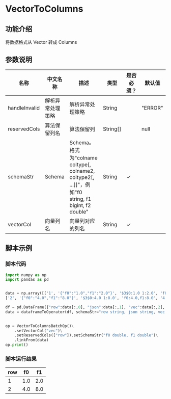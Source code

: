 
# VectorToColumns

## 功能介绍
将数据格式从 Vector 转成 Columns


## 参数说明

| 名称 | 中文名称 | 描述 | 类型 | 是否必须？ | 默认值 |
| --- | --- | --- | --- | --- | --- |
| handleInvalid | 解析异常处理策略 | 解析异常处理策略 | String |  | "ERROR" |
| reservedCols | 算法保留列名 | 算法保留列 | String[] |  | null |
| schemaStr | Schema | Schema。格式为"colname coltype[, colname2, coltype2[, ...]]"，例如"f0 string, f1 bigint, f2 double" | String | ✓ |  |
| vectorCol | 向量列名 | 向量列对应的列名 | String | ✓ |  |

## 脚本示例
### 脚本代码
```python
import numpy as np
import pandas as pd


data = np.array([['1', '{"f0":"1.0","f1":"2.0"}', '$3$0:1.0 1:2.0', 'f0:1.0,f1:2.0', '1.0,2.0', 1.0, 2.0],
['2', '{"f0":"4.0","f1":"8.0"}', '$3$0:4.0 1:8.0', 'f0:4.0,f1:8.0', '4.0,8.0', 4.0, 8.0]])

df = pd.DataFrame({"row":data[:,0], "json":data[:,1], "vec":data[:,2], "kv":data[:,3], "csv":data[:,4], "f0":data[:,5], "f1":data[:,6]})
data = dataframeToOperator(df, schemaStr="row string, json string, vec string, kv string, csv string, f0 double, f1 double",op_type="batch")
    

op = VectorToColumnsBatchOp()\
    .setVectorCol("vec")\
    .setReservedCols(["row"]).setSchemaStr("f0 double, f1 double")\
    .linkFrom(data)
op.print()
```

### 脚本运行结果
    
|row|f0|f1|
|-|---|---|
|1|1.0|2.0|
|2|4.0|8.0|
    
